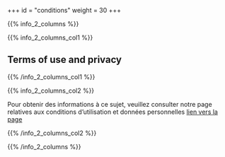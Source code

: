 +++
id = "conditions"
weight = 30
+++

{{% info_2_columns %}}

{{% info_2_columns_col1 %}}

## Terms of use and privacy

{{% /info_2_columns_col1 %}}

{{% info_2_columns_col2 %}}

Pour obtenir des informations à ce sujet, veuillez consulter notre page relatives aux conditions d’utilisation et
données personnelles [lien vers la page](/en/privacy/)

{{% /info_2_columns_col2 %}}

{{% /info_2_columns %}}
